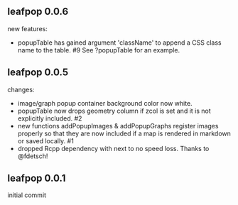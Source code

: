 ## leafpop 0.0.6

new features:

  * popupTable has gained argument 'className' to append a CSS class name to the table. #9 See ?popupTable for an example.

## leafpop 0.0.5

changes:

  * image/graph popup container background color now white.
  * popupTable now drops geometry column if zcol is set and it is not explicitly included. #2
  * new functions addPopupImages & addPopupGraphs register images properly so that they are now included if a map is rendered in markdown or saved locally. #1
  * dropped Rcpp dependency with next to no speed loss. Thanks to @fdetsch!

## leafpop 0.0.1

initial commit
